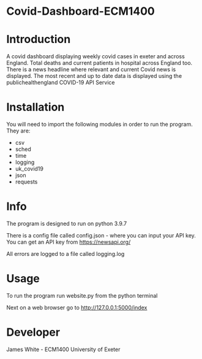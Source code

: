 # Covid-Dashboard-ECM1400
# **Introduction**
A covid dashboard displaying weekly covid cases in exeter and across England. Total deaths and current patients in hospital across England too. There is a news headline where relevant and current Covid news is displayed. The most recent and up to date data is displayed using the publichealthengland COVID-19 API Service



# **Installation**
You will need to import the following modules in order to run the program.  They are:
* csv 
* sched
* time
* logging
* uk_covid19
* json
* requests


# **Info**
The program is designed to run on python 3.9.7

There is a config file called config.json -  where you can input your API key. You can get an API key from https://newsapi.org/

All errors are logged to a file called logging.log


# **Usage**
To run the program run website.py from the python terminal

Next on a web browser go to http://127.0.0.1:5000/index 

# **Developer**
James White - ECM1400 University of Exeter



